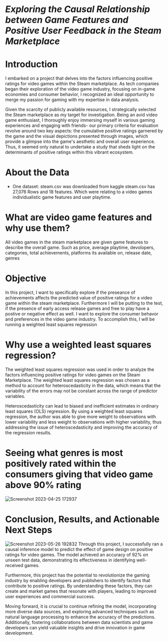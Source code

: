 # _Exploring the Causal Relationship between Game Features and Positive User Feedback in the Steam Marketplace_
# Introduction
I embarked on a project that delves into the factors influencing positive ratings for video games within the Steam marketplace. As tech companies began their exploration of the video game industry, focusing on in-game economies and consumer behavior, I recognized an ideal opportunity to merge my passion for gaming with my expertise in data analysis.

Given the scarcity of publicly available resources, I strategically selected the Steam marketplace as my target for investigation. Being an avid video game enthusiast, I thoroughly enjoy immersing myself in various gaming experiences and engaging with friends- our primary criteria for evaluation revolve around two key aspects: the cumulative positive ratings garnered by the game and the visual depictions presented through images, which provide a glimpse into the game's aesthetic and overall user experience. Thus, it seemed only natural to undertake a study that sheds light on the determinants of positive ratings within this vibrant ecosystem.

# About the Data 
* One dataset: steam.csv was downloaded from kaggle
steam.csv has 27,076 Rows and 18 features. Which were relating to a video games individualistic game features and user playtime.

# What are video game features and why use them?
All video games in the steam marketplace are given game features to describe the overall game. Such as price, average playtime, devolopers, categories, total achievements, platforms its available on, release date, genres  

# Objective 
In this project, I want to specifically explore if the preseance of achievements affects the predicted value of positive ratings for a video game within the steam marketplace. Furthermore I will be putting to the test, if the presence of early access release games and free to play have a postive or negative effect as well. I want to explore the consumer behavor and preferences in the video game industry. To accomplish this, I will be running a weighted least squares regression

# Why use a weighted least squares regression?
The weighted least squares regression was used in order to analyze the factors influencing positive ratings for video games on the Steam Marketplace. The weighted least squares regression was chosen as a method to account for heteroscedasticity in the data, which means that the variability of the errors may not be constant across the range of predictor variables.

Heteroscedasticity can lead to biased and inefficient estimates in ordinary least squares (OLS) regression. By using a weighted least squares regression, the author was able to give more weight to observations with lower variability and less weight to observations with higher variability, thus addressing the issue of heteroscedasticity and improving the accuracy of the regression results.

# Seeing what genres is most positively rated within the consumers giving that video game above 90% rating
![Screenshot 2023-04-25 172937](https://github.com/timothytoth/steam_goated_dataset/assets/120987606/da5bee67-200f-4608-a6f2-81c737f13557)

# Conclusion, Results, and Actionable Next Steps
![Screenshot 2023-05-26 192832](https://github.com/timothytoth/steam_goated_dataset/assets/120987606/fb8f8817-ab0a-4b08-b15f-0a67ad76b9a4)
Through this project, I successfully ran a causal inference model to predict the effect of game design on positive ratings for video games. The model achieved an accuracy of 92% on unseen test data, demonstrating its effectiveness in identifying well-received games.

Furthermore, this project has the potential to revolutionize the gaming industry by enabling developers and publishers to identify factors that contribute to positive ratings. By understanding these factors, they can create and market games that resonate with players, leading to improved user experiences and commercial success.

Moving forward, it is crucial to continue refining the model, incorporating more diverse data sources, and exploring advanced techniques such as natural language processing to enhance the accuracy of the predictions. Additionally, fostering collaborations between data scientists and game developers can yield valuable insights and drive innovation in game development.



